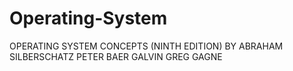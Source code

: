 # Operating-System
 OPERATING SYSTEM CONCEPTS (NINTH EDITION) BY ABRAHAM SILBERSCHATZ PETER BAER GALVIN GREG GAGNE
